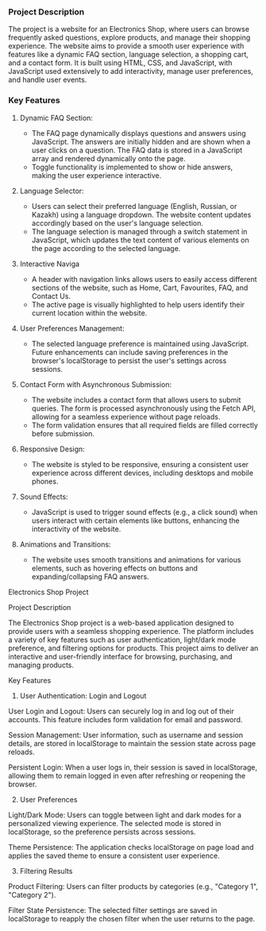 ### Project Description

The project is a website for an Electronics Shop, where users can browse frequently asked questions, explore products, and manage their shopping experience. The website aims to provide a smooth user experience with features like a dynamic FAQ section, language selection, a shopping cart, and a contact form. It is built using HTML, CSS, and JavaScript, with JavaScript used extensively to add interactivity, manage user preferences, and handle user events.

### Key Features

1. Dynamic FAQ Section:

   - The FAQ page dynamically displays questions and answers using JavaScript. The answers are initially hidden and are shown when a user clicks on a question. The FAQ data is stored in a JavaScript array and rendered dynamically onto the page.
   - Toggle functionality is implemented to show or hide answers, making the user experience interactive.

2. Language Selector:

   - Users can select their preferred language (English, Russian, or Kazakh) using a language dropdown. The website content updates accordingly based on the user's language selection.
   - The language selection is managed through a switch statement in JavaScript, which updates the text content of various elements on the page according to the selected language.

3. Interactive Naviga

   - A header with navigation links allows users to easily access different sections of the website, such as Home, Cart, Favourites, FAQ, and Contact Us.
   - The active page is visually highlighted to help users identify their current location within the website.

4. User Preferences Management:

   - The selected language preference is maintained using JavaScript. Future enhancements can include saving preferences in the browser's localStorage to persist the user's settings across sessions.

5. Contact Form with Asynchronous Submission:

   - The website includes a contact form that allows users to submit queries. The form is processed asynchronously using the Fetch API, allowing for a seamless experience without page reloads.
   - The form validation ensures that all required fields are filled correctly before submission.

6. Responsive Design:

   - The website is styled to be responsive, ensuring a consistent user experience across different devices, including desktops and mobile phones.

7. Sound Effects:

   - JavaScript is used to trigger sound effects (e.g., a click sound) when users interact with certain elements like buttons, enhancing the interactivity of the website.

8. Animations and Transitions:
   - The website uses smooth transitions and animations for various elements, such as hovering effects on buttons and expanding/collapsing FAQ answers.

Electronics Shop Project

Project Description

The Electronics Shop project is a web-based application designed to provide users with a seamless shopping experience. The platform includes a variety of key features such as user authentication, light/dark mode preference, and filtering options for products. This project aims to deliver an interactive and user-friendly interface for browsing, purchasing, and managing products.

Key Features

1. User Authentication: Login and Logout

User Login and Logout: Users can securely log in and log out of their accounts. This feature includes form validation for email and password.

Session Management: User information, such as username and session details, are stored in localStorage to maintain the session state across page reloads.

Persistent Login: When a user logs in, their session is saved in localStorage, allowing them to remain logged in even after refreshing or reopening the browser.

2. User Preferences

Light/Dark Mode: Users can toggle between light and dark modes for a personalized viewing experience. The selected mode is stored in localStorage, so the preference persists across sessions.

Theme Persistence: The application checks localStorage on page load and applies the saved theme to ensure a consistent user experience.

3. Filtering Results

Product Filtering: Users can filter products by categories (e.g., "Category 1", "Category 2").

Filter State Persistence: The selected filter settings are saved in localStorage to reapply the chosen filter when the user returns to the page.
